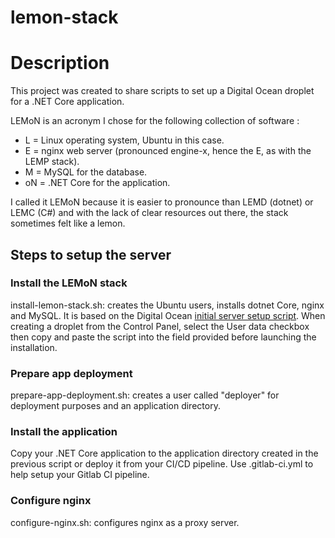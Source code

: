 # lemon-stack
# Description
This project was created to share scripts to set up a Digital Ocean droplet for a .NET Core application. 

LEMoN is an acronym I chose for the following collection of software : 
* L = Linux operating system, Ubuntu in this case.
* E = nginx web server (pronounced engine-x, hence the E, as with the LEMP stack).
* M = MySQL for the database.
* oN = .NET Core for the application.

I called it LEMoN because it is easier to pronounce than LEMD (dotnet) or LEMC (C#) and with the lack of clear resources out there, the stack sometimes felt like a lemon.

## Steps to setup the server
### Install the LEMoN stack
install-lemon-stack.sh: creates the Ubuntu users, installs dotnet Core, nginx and MySQL. It is based on the Digital Ocean [initial server setup script](https://www.digitalocean.com/community/tutorials/automating-initial-server-setup-with-ubuntu-18-04). When creating a droplet from the Control Panel, select the User data checkbox then copy and paste the script into the field provided before launching the installation.
### Prepare app deployment
prepare-app-deployment.sh: creates a user called "deployer" for deployment purposes and an application directory.
### Install the application
Copy your .NET Core application to the application directory created in the previous script or deploy it from your CI/CD pipeline. Use .gitlab-ci.yml to help setup your Gitlab CI pipeline.
### Configure nginx
configure-nginx.sh: configures nginx as a proxy server.
